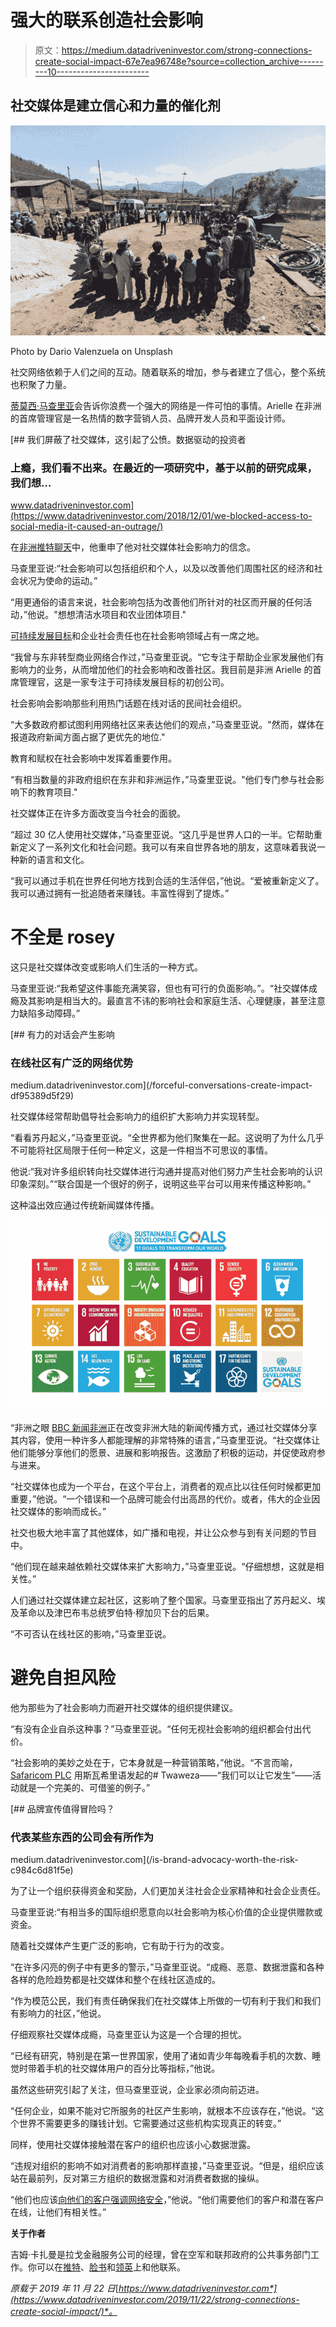 # 强大的联系创造社会影响

> 原文：<https://medium.datadriveninvestor.com/strong-connections-create-social-impact-67e7ea96748e?source=collection_archive---------10----------------------->

## 社交媒体是建立信心和力量的催化剂

![](img/f53739f19c89aa6d1466db87bf27ae3d.png)

Photo by Dario Valenzuela on Unsplash

社交网络依赖于人们之间的互动。随着联系的增加，参与者建立了信心，整个系统也积聚了力量。

[蒂莫西·马查里亚](https://twitter.com/marshall_timm)会告诉你浪费一个强大的网络是一件可怕的事情。Arielle 在非洲的首席管理官是一名热情的数字营销人员、品牌开发人员和平面设计师。

[](https://www.datadriveninvestor.com/2018/12/01/we-blocked-access-to-social-media-it-caused-an-outrage/) [## 我们屏蔽了社交媒体，这引起了公愤。数据驱动的投资者

### 上瘾，我们看不出来。在最近的一项研究中，基于以前的研究成果，我们想…

www.datadriveninvestor.com](https://www.datadriveninvestor.com/2018/12/01/we-blocked-access-to-social-media-it-caused-an-outrage/) 

在[非洲推特聊天](https://twitter.com/AfricaTweetChat)中，他重申了他对社交媒体社会影响力的信念。

马查里亚说:“社会影响可以包括组织和个人，以及以改善他们周围社区的经济和社会状况为使命的运动。”

“用更通俗的语言来说，社会影响包括为改善他们所针对的社区而开展的任何活动，”他说。"想想清洁水项目和农业团体项目."

[可持续发展目标](https://twitter.com/SDG2030)和企业社会责任也在社会影响领域占有一席之地。

“我曾与东非转型商业网络合作过，”马查里亚说。“它专注于帮助企业家发展他们有影响力的业务，从而增加他们的社会影响和改善社区。我目前是非洲 Arielle 的首席管理官，这是一家专注于可持续发展目标的初创公司。

社会影响会影响那些利用热门话题在线对话的民间社会组织。

“大多数政府都试图利用网络社区来表达他们的观点，”马查里亚说。"然而，媒体在报道政府新闻方面占据了更优先的地位."

教育和赋权在社会影响中发挥着重要作用。

“有相当数量的非政府组织在东非和非洲运作，”马查里亚说。"他们专门参与社会影响下的教育项目."

社交媒体正在许多方面改变当今社会的面貌。

“超过 30 亿人使用社交媒体，”马查里亚说。“这几乎是世界人口的一半。它帮助重新定义了一系列文化和社会问题。我可以有来自世界各地的朋友，这意味着我说一种新的语言和文化。

“我可以通过手机在世界任何地方找到合适的生活伴侣，”他说。“爱被重新定义了。我可以通过拥有一批追随者来赚钱。丰富性得到了提炼。”

# 不全是 rosey

这只是社交媒体改变或影响人们生活的一种方式。

马查里亚说:“我希望这件事能充满笑容，但也有可行的负面影响。”。“社交媒体成瘾及其影响是相当大的。最直言不讳的影响社会和家庭生活、心理健康，甚至注意力缺陷多动障碍。”

[](/forceful-conversations-create-impact-df95389d5f29) [## 有力的对话会产生影响

### 在线社区有广泛的网络优势

medium.datadriveninvestor.com](/forceful-conversations-create-impact-df95389d5f29) 

社交媒体经常帮助倡导社会影响力的组织扩大影响力并实现转型。

“看看苏丹起义，”马查里亚说。“全世界都为他们聚集在一起。这说明了为什么几乎不可能将社区局限于任何一种定义，这是一件相当不可思议的事情。

他说:“我对许多组织转向社交媒体进行沟通并提高对他们努力产生社会影响的认识印象深刻。”“联合国是一个很好的例子，说明这些平台可以用来传播这种影响。”

这种溢出效应通过传统新闻媒体传播。

![](img/8ebda6014c0600f1352836ca766e4ac3.png)

“非洲之眼 [BBC 新闻非洲](https://twitter.com/BBCAfrica)正在改变非洲大陆的新闻传播方式，通过社交媒体分享其内容，使用一种许多人都能理解的非常特殊的语言，”马查里亚说。“社交媒体让他们能够分享他们的愿景、进展和影响报告。这激励了积极的运动，并促使政府参与进来。

“社交媒体也成为一个平台，在这个平台上，消费者的观点比以往任何时候都更加重要，”他说。“一个错误和一个品牌可能会付出高昂的代价。或者，伟大的企业因社交媒体的影响而成长。”

社交也极大地丰富了其他媒体，如广播和电视，并让公众参与到有关问题的节目中。

“他们现在越来越依赖社交媒体来扩大影响力，”马查里亚说。“仔细想想，这就是相关性。”

人们通过社交媒体建立起社区，这影响了整个国家。马查里亚指出了苏丹起义、埃及革命以及津巴布韦总统罗伯特·穆加贝下台的后果。

“不可否认在线社区的影响，”马查里亚说。

# 避免自担风险

他为那些为了社会影响力而避开社交媒体的组织提供建议。

“有没有企业自杀这种事？”马查里亚说。“任何无视社会影响的组织都会付出代价。

“社会影响的美妙之处在于，它本身就是一种营销策略，”他说。“不言而喻， [Safaricom PLC](https://twitter.com/SafaricomPLC) 用斯瓦希里语发起的# Twaweza——“我们可以让它发生”——活动就是一个完美的、可借鉴的例子。”

[](/is-brand-advocacy-worth-the-risk-c984c6d81f5e) [## 品牌宣传值得冒险吗？

### 代表某些东西的公司会有所作为

medium.datadriveninvestor.com](/is-brand-advocacy-worth-the-risk-c984c6d81f5e) 

为了让一个组织获得资金和奖励，人们更加关注社会企业家精神和社会企业责任。

马查里亚说:“有相当多的国际组织愿意向以社会影响为核心价值的企业提供赠款或资金。

随着社交媒体产生更广泛的影响，它有助于行为的改变。

“在许多闪亮的例子中有更多的警示，”马查里亚说。“成瘾、恶意、数据泄露和各种各样的危险趋势都是社交媒体和整个在线社区造成的。

“作为模范公民，我们有责任确保我们在社交媒体上所做的一切有利于我们和我们有影响力的社区，”他说。

仔细观察社交媒体成瘾，马查里亚认为这是一个合理的担忧。

“已经有研究，特别是在第一世界国家，使用了诸如青少年每晚看手机的次数、睡觉时带着手机的社交媒体用户的百分比等指标，”他说。

虽然这些研究引起了关注，但马查里亚说，企业家必须向前迈进。

“任何企业，如果不能对它所服务的社区产生影响，就根本不应该存在，”他说。“这个世界不需要更多的赚钱计划。它需要通过这些机构实现真正的转变。”

同样，使用社交媒体接触潜在客户的组织也应该小心数据泄露。

“违规对组织的影响不如对消费者的影响那样直接，”马查里亚说。“但是，组织应该站在最前列，反对第三方组织的数据泄露和对消费者数据的操纵。

“他们也应该[向他们的客户强调网络安全](https://www.datadriveninvestor.com/2018/10/24/good-security-protects-us-from-ourselves/)，”他说。“他们需要他们的客户和潜在客户在线，让他们有相关性。”

**关于作者**

吉姆·卡扎曼是拉戈金融服务公司的经理，曾在空军和联邦政府的公共事务部门工作。你可以在[推特](https://twitter.com/JKatzaman)、[脸书](https://www.facebook.com/jim.katzaman)和[领英](https://www.linkedin.com/in/jim-katzaman-33641b21/)上和他联系。

*原载于 2019 年 11 月 22 日*[*https://www.datadriveninvestor.com*](https://www.datadriveninvestor.com/2019/11/22/strong-connections-create-social-impact/)*。*